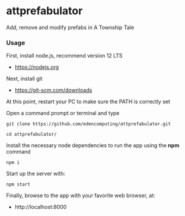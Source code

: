 # attprefabulator

Add, remove and modify prefabs in A Township Tale


### Usage 

First, install node.js, recommend version 12 LTS

- https://nodejs.org

Next, install git

- https://git-scm.com/downloads

At this point, restart your PC to make sure the PATH is correctly set

Open a command prompt or terminal and type

```
git clone https://github.com/edencomputing/attprefabulator.git

cd attprefabulator/
```

Install the necessary node dependencies to run the app using the **npm** command
```
npm i
```

Start up the server with:
```
npm start
```

Finally, browse to the app with your favorite web browser, at:

- http://localhost:8000


